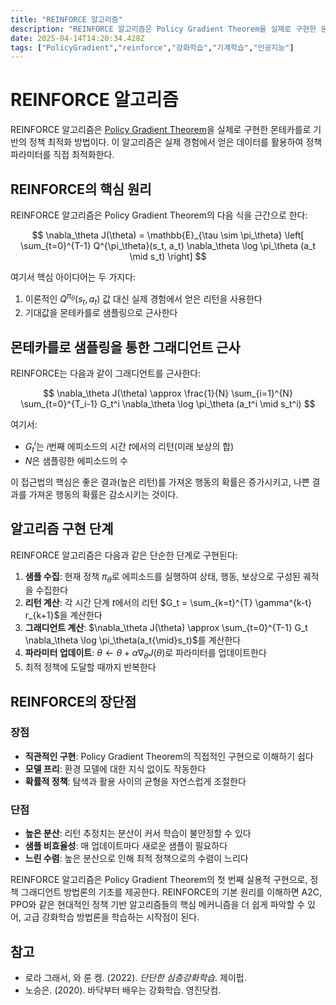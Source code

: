 ```yaml
---
title: "REINFORCE 알고리즘"
description: "REINFORCE 알고리즘은 Policy Gradient Theorem을 실제로 구현한 몬테카를로 기반의 정책 최적화 방법이다. 이 알고리즘은 실제 경험에서 얻은 데이터를 활용하여 정책 파라미터를 직접 최적화한다.REINFORCE 알고리즘은 Policy Gradient"
date: 2025-04-14T14:20:34.428Z
tags: ["PolicyGradient","reinforce","강화학습","기계학습","인공지능"]
---
```

# REINFORCE 알고리즘

REINFORCE 알고리즘은 [Policy Gradient Theorem](https://velog.io/@sh41107/Policy-Gradient-Theorem)을 실제로 구현한 몬테카를로 기반의 정책 최적화 방법이다. 이 알고리즘은 실제 경험에서 얻은 데이터를 활용하여 정책 파라미터를 직접 최적화한다.

## REINFORCE의 핵심 원리

REINFORCE 알고리즘은 Policy Gradient Theorem의 다음 식을 근간으로 한다:

$$
\nabla_\theta J(\theta) = \mathbb{E}_{\tau \sim \pi_\theta} \left[ \sum_{t=0}^{T-1} Q^{\pi_\theta}(s_t, a_t) \nabla_\theta \log \pi_\theta (a_t \mid s_t) \right]
$$

여기서 핵심 아이디어는 두 가지다:

1. 이론적인 $Q^{\pi_\theta}(s_t, a_t)$ 값 대신 실제 경험에서 얻은 리턴을 사용한다
2. 기대값을 몬테카를로 샘플링으로 근사한다

## 몬테카를로 샘플링을 통한 그래디언트 근사

REINFORCE는 다음과 같이 그래디언트를 근사한다:

$$
\nabla_\theta J(\theta) \approx \frac{1}{N} \sum_{i=1}^{N} \sum_{t=0}^{T_i-1} G_t^i \nabla_\theta \log \pi_\theta (a_t^i \mid s_t^i)
$$

여기서:
- $G_t^i$는 $i$번째 에피소드의 시간 $t$에서의 리턴(미래 보상의 합)
- $N$은 샘플링한 에피소드의 수

이 접근법의 핵심은 좋은 결과(높은 리턴)를 가져온 행동의 확률은 증가시키고, 나쁜 결과를 가져온 행동의 확률은 감소시키는 것이다.

## 알고리즘 구현 단계

REINFORCE 알고리즘은 다음과 같은 단순한 단계로 구현된다:

1. **샘플 수집**: 현재 정책 $\pi_\theta$로 에피소드를 실행하여 상태, 행동, 보상으로 구성된 궤적을 수집한다
2. **리턴 계산**: 각 시간 단계 $t$에서의 리턴 $G_t = \sum_{k=t}^{T} \gamma^{k-t} r_{k+1}$을 계산한다
3. **그래디언트 계산**: $\nabla_\theta J(\theta) \approx \sum_{t=0}^{T-1} G_t \nabla_\theta \log \pi_\theta(a_t{\mid}s_t)$를 계산한다
4. **파라미터 업데이트**: $\theta \leftarrow \theta + \alpha \nabla_\theta J(\theta)$로 파라미터를 업데이트한다
5. 최적 정책에 도달할 때까지 반복한다

## REINFORCE의 장단점

### 장점
- **직관적인 구현**: Policy Gradient Theorem의 직접적인 구현으로 이해하기 쉽다
- **모델 프리**: 환경 모델에 대한 지식 없이도 작동한다
- **확률적 정책**: 탐색과 활용 사이의 균형을 자연스럽게 조절한다

### 단점
- **높은 분산**: 리턴 추정치는 분산이 커서 학습이 불안정할 수 있다
- **샘플 비효율성**: 매 업데이트마다 새로운 샘플이 필요하다
- **느린 수렴**: 높은 분산으로 인해 최적 정책으로의 수렴이 느리다

REINFORCE 알고리즘은 Policy Gradient Theorem의 첫 번째 실용적 구현으로, 정책 그래디언트 방법론의 기초를 제공한다. REINFORCE의 기본 원리를 이해하면 A2C, PPO와 같은 현대적인 정책 기반 알고리즘들의 핵심 메커니즘을 더 쉽게 파악할 수 있어, 고급 강화학습 방법론을 학습하는 시작점이 된다.


## 참고
- 로라 그래서, 와 룬 켕. (2022). *단단한 심층강화학습*. 제이펍.
- 노승은. (2020). 바닥부터 배우는 강화학습. 영진닷컴.

